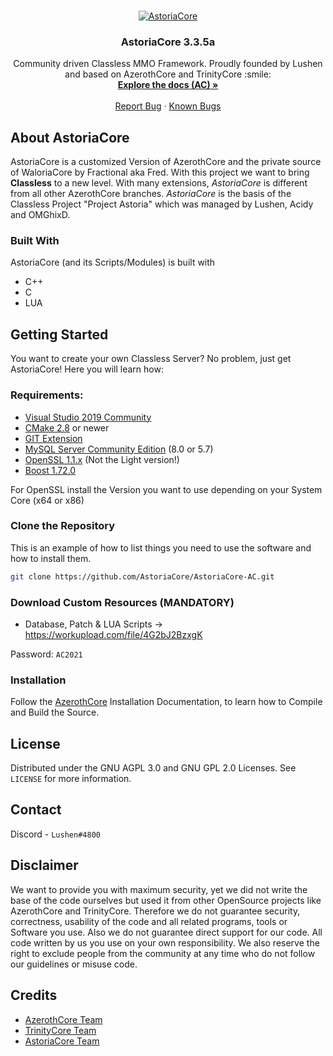 <br />
<p align="center">
  <a href="http://playastoria.cc/">
    <img src="https://i.ibb.co/rbsX12q/Unbenannt-1222.png" alt="AstoriaCore">
  </a>

  <h3 align="center">AstoriaCore 3.3.5a</h3>

  <p align="center">
    Community driven Classless MMO Framework. Proudly 
  founded by Lushen and based on AzerothCore and TrinityCore :smile:
    <br />
    <a href="https://www.azerothcore.org/wiki/home"><strong>Explore the docs (AC) »</strong></a>
    <br />
    <br />
    <a href="https://github.com/AstoriaCore/AstoriaCore-AC/issues">Report Bug</a>
    ·
	<a href="https://github.com/AstoriaCore/AstoriaCore-AC/blob/master/.github/KNOWN_BUGS.md">Known Bugs</a>
  </p>
</p>

## About AstoriaCore

AstoriaCore is a customized Version of AzerothCore and the private source of WaloriaCore by Fractional aka Fred. With this project 
we want to bring **Classless** to a new level. With many extensions, *AstoriaCore* is different from all other AzerothCore branches.
*AstoriaCore* is the basis of the Classless Project "Project Astoria" which was managed by Lushen, Acidy and OMGhixD.

### Built With

AstoriaCore (and its Scripts/Modules) is built with

* C++
* C
* LUA

## Getting Started

You want to create your own Classless Server? No problem, just get AstoriaCore! Here you will learn how:

### Requirements:

* [Visual Studio 2019 Community](https://visualstudio.microsoft.com/de/vs/)
* [CMake 2.8](https://cmake.org/download/) or newer
* [GIT Extension](https://git-scm.com/downloads)
* [MySQL Server Community Edition](https://dev.mysql.com/downloads/mysql/5.7.html) (8.0 or 5.7)
* [OpenSSL 1.1.x](https://slproweb.com/products/Win32OpenSSL.html) (Not the Light version!)
* [Boost 1.72.0](https://www.boost.org/)

For OpenSSL install the Version you want to use depending on your System Core (x64 or x86)

### Clone the Repository

This is an example of how to list things you need to use the software and how to install them.

  ```sh
  git clone https://github.com/AstoriaCore/AstoriaCore-AC.git
  ```
  
### Download Custom Resources (MANDATORY)

* Database, Patch & LUA Scripts -> https://workupload.com/file/4G2bJ2BzxgK

Password: `AC2021`

### Installation

Follow the [AzerothCore](https://www.azerothcore.org/wiki/Installation) Installation Documentation, to learn how to Compile and Build the Source.


## License

Distributed under the GNU AGPL 3.0 and GNU GPL 2.0 Licenses. See `LICENSE` for more information.



## Contact

Discord - `Lushen#4800`

## Disclaimer

We want to provide you with maximum security, yet we did not write the base of the code ourselves but used it from other OpenSource projects like AzerothCore 
and TrinityCore. Therefore we do not guarantee security, correctness, usability of the code and all related programs, tools or Software you use. Also we do not 
guarantee direct support for our code. All code written by us you use on your own responsibility. We also reserve the right to exclude people from the community 
at any time who do not follow our guidelines or misuse code.

## Credits

* [AzerothCore Team](https://www.azerothcore.org/)
* [TrinityCore Team](https://www.trinitycore.org/)
* [AstoriaCore Team](https://discord.gg/wvDYdqX)
